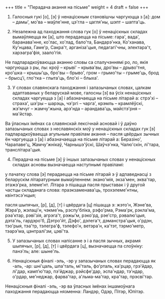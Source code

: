 +++
title = "Перадача акання на пісьме"
weight = 4
draft = false
+++

1. Галосныя гукі [о], [э] ў ненаціскным становішчы чаргуюцца з [а]: дом – дамы', мо'ва – маўле'нне, цэ'гла – цагля'ны, шэпт – шапта'ць.

2. Незалежна ад паходжання слова гук [о] ў ненаціскных складах вымаўляецца як [а], што перадаецца на пісьме: гара', вада', баранава'нне, ко'лас, хо'лад, бало'та, Бандарэ'нка, Ко'ханава, Ку'нцава, Гаме'р, Сакра'т, арганіза'цыя, педагагі'чны, электара'т, харэагра'фія, заало'гія.

Не падпарадкоўваюцца аканню словы са спалучэннямі ро, ло, якія чаргуюцца з ры, лы: кроў – крыві' – крыва'вы, дро'вы – дрыво'тня, кро'шка – крышы'ць, бро'вы – брыво', гром – грымо'ты – грыме'ць, брод – брысц'і, гло'тка – глыта'ць, бло'хі – блыха'.

3. У словах славянскага паходжання і запазычаных словах, цалкам адаптаваных у беларускай мове, галосны [э] ва ўсіх ненаціскных складах чаргуецца з [а] і абазначаецца на пісьме літарай а: стрэ'хі – страха', шэ'ры – шарэць, чэ'ргі – чарга', крэмль – крамлёўскі, жэ'мчуг – жамчу'жына, арэ'нда – арандава'ць, майстэ'рня – ма'йстар.

Ва ўласных імёнах са славянскай лексічнай асновай і ў даўно запазычаных словах з неславянскіх моў у ненаціскных складах гук [э] падпарадкоўваецца агульным правілам акання – пасля цвёрдых зычных ён чаргуецца з [а] і абазначаецца на пісьме літарай а: Беразіно', Чарапаве'ц, Жамчу'жнікаў, Чарнышэ'ўскі, Шаўчэ'нка, Чалю'скін, лі'тара, транслітара'цыя.

4. Перадача на пісьме [э] ў іншых запазычаных словах у ненаціскных складах асновы вызначаецца наступнымі правіламі:

у пачатку слова [э] перадаецца на пісьме літарай э ў адпаведнасці з беларускім літаратурным вымаўленнем: экано'мія, экза'мен, эква'тар, этажэ'рка, элеме'нт. Літара э пішацца пасля прыставак і ў другой частцы складанага слова: праэкзаменава'ць, трохэлеме'нтны, квінтэсэ'нцыя;

пасля шыпячых, [р], [д], [т] і цвёрдага [ц] пішацца э: жэто'н, Жэне'ва, Жэра'р, жэлаці'н, чэкме'нь, рэспу'бліка, рэфо'рма, Рэма'рк, рэкла'ма, рэа'ктар, рэві'зія, агрэга'т, рэжы'м, рэко'рд, рэе'стр, рэвалю'цыя, дэта'ль, гардэро'б, Дэтро'йт, Дэфо', дэлега'т, дэманстра'цыя, о'рдэн, тэо'рыя, тэа'тр, тэлегра'ф, тэлефо'н, ветэра'н, ка'тэт, тэрмо'метр, тэарэ'ма, цэнтралі'зм, цэві'та.

5. У запазычаных словах напісанне э і а пасля зычных, акрамя шыпячых, [р], [д], [т] і цвёрдага [ц], вызначаецца па слоўніку: панэ'ль; але: шыне'ль.

6. Ненаціскныя фіналі -эль, -эр у запазычаных словах перадаюцца як -аль, -ар: шні'цаль, шпа'таль, мі'таль, фо'рталь, ка'рцар, грэ'йдар, лі'дар, камп’ю'тар, пэ'йджар, рэйсфе'дар, эспа'ндар, тэ'ндар, о'рдар, ме'неджар, фарва'тар, а'льма-ма'тар, кра'тар, прэсві'тар.

Ненаціскныя фіналі -эль, -эр ва ўласных імёнах іншамоўнага паходжання перадаюцца нязменна: Ландэр, Одэр, Пітэр, Юпітэр.